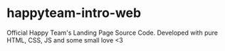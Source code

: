# happyteam-intro-web
Official Happy Team's Landing Page Source Code. Developed with pure HTML, CSS, JS and some small love &lt;3
